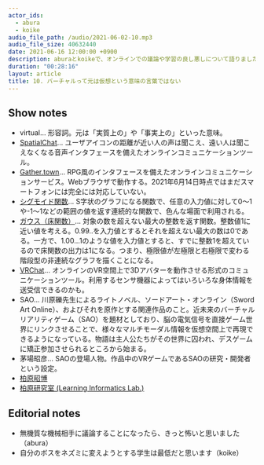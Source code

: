 ```yaml
---
actor_ids:
  - abura
  - koike
audio_file_path: /audio/2021-06-02-10.mp3
audio_file_size: 40632440
date: 2021-06-16 12:00:00 +0900
description: aburaとkoikeで、オンラインでの議論や学習の良し悪しについて語りました。
duration: "00:28:16"
layout: article
title: 10. バーチャルって元は仮想という意味の言葉ではない
---
```


## Show notes

- virtual... 形容詞。元は「実質上の」や「事実上の」といった意味。
- [SpatialChat](https://spatial.chat/)... ユーザアイコンの距離が近い人の声は聞こえ、遠い人は聞こえなくなる音声インタフェースを備えたオンラインコミュニケーションツール。
- [Gather.town](https://gather.town/)... RPG風のインタフェースを備えたオンラインコミュニケーションサービス。Webブラウザで動作する。2021年6月14日時点ではまだスマートフォンには完全には対応していない。
- [シグモイド関数](https://ja.wikipedia.org/wiki/%E3%82%B7%E3%82%B0%E3%83%A2%E3%82%A4%E3%83%89%E9%96%A2%E6%95%B0)... S字状のグラフになる関数で、任意の入力値に対して0〜1や-1〜1などの範囲の値を返す連続的な関数で、色んな場面で利用される。
- [ガウス（床関数）](https://ja.wikipedia.org/wiki/%E5%BA%8A%E9%96%A2%E6%95%B0%E3%81%A8%E5%A4%A9%E4%BA%95%E9%96%A2%E6%95%B0)... 対象の数を超えない最大の整数を返す関数。整数値1に近い値を考える。0.99..を入力値とするとそれを超えない最大の数は0である。一方で、1.00...1のような値を入力値とすると、すでに整数1を超えているので床関数の出力は1になる。つまり、極限値が左極限と右極限で変わる階段型の非連続なグラフを描くことになる。
- [VRChat](https://hello.vrchat.com/)... オンラインのVR空間上で3Dアバターを動作させる形式のコミュニケーションツール。利用するセンサ機器によってはいろいろな身体情報を送受信できるのかも。
- SAO... 川原礫先生によるライトノベル、ソードアート・オンライン（Sword Art Online）、およびそれを原作とする関連作品のこと。近未来のバーチャルリアリティゲーム（SAO）を題材としており、脳の電気信号を直接ゲーム世界にリンクさせることで、様々なマルチモーダル情報を仮想空間上で再現できるようになっている。物語は主人公たちがその世界に囚われ、デスゲームに矯正参加させられるところから始まる。
- 茅場昭彦... SAOの登場人物。作品中のVRゲームであるSAOの研究・開発者という設定。
- [柏原昭博](https://wlgate.inf.uec.ac.jp/member/kashihara-japanese/)
- [柏原研究室 (Learning Informatics Lab.)](https://wlgate.inf.uec.ac.jp/)


## Editorial notes

- 無機質な機械相手に議論することになったら、きっと怖いと思いました（abura）
- 自分のボスをネズミに変えようとする学生は最低だと思います（koike）
